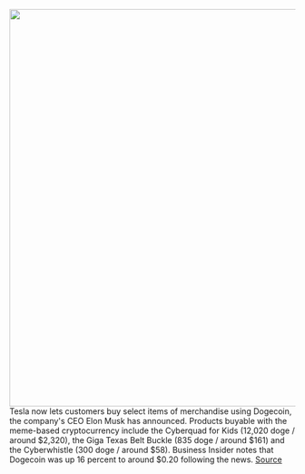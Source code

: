 <img src='https://cdn.vox-cdn.com/thumbor/v5zqkSu5QgBvlxeZdsefivmUwu8=/0x0:1844x1190/1200x800/filters:focal(794x96:1088x390)/cdn.vox-cdn.com/uploads/chorus_image/image/70386816/giga_doge.5.jpg' width='700px' /><br/>
Tesla now lets customers buy select items of merchandise using Dogecoin, the company's CEO Elon Musk has announced. Products buyable with the meme-based cryptocurrency include the Cyberquad for Kids (12,020 doge / around $2,320), the Giga Texas Belt Buckle (835 doge / around $161) and the Cyberwhistle (300 doge / around $58). Business Insider notes that Dogecoin was up 16 percent to around $0.20 following the news.
<a href='https://www.theverge.com/2022/1/14/22849725/tesla-dogecoin-cryptocurrency-merchandise-sales'> Source <a/>